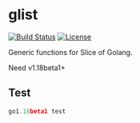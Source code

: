 # glist

[![Build Status](https://img.shields.io/github/workflow/status/shalldie/glist/ci?label=build&logo=github&style=flat-square)](https://github.com/shalldie/glist/actions)
[![License](https://img.shields.io/github/license/shalldie/glist?logo=github&style=flat-square)](https://github.com/shalldie/glist)

Generic functions for Slice of Golang.

Need v1.18beta1+

## Test

```go
go1.18beta1 test
```
